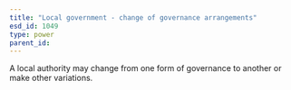 ```yaml
---
title: "Local government - change of governance arrangements"
esd_id: 1049
type: power
parent_id:  
---
```


A local authority may change from one form of governance to another or make other variations.

